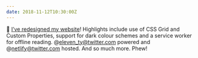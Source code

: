 ```yaml
---
date: 2018-11-12T10:30:00Z
---
```


🚨 [I’ve redesigned my website](https://paulrobertlloyd.com)! Highlights include use of CSS Grid and Custom Properties, support for dark colour schemes and a service worker for offline reading. @eleven_ty@twitter.com powered and @netlify@twitter.com hosted. And so much more. Phew!
